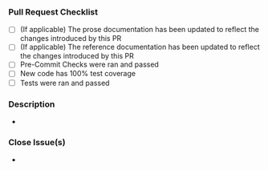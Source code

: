 [//]: # "By submitting this pull request, you agree to:"
[//]: # "- follow [Python Reddits's Code of Conduct](https://github.com/python-reddit/.github/blob/main/CODE_OF_CONDUCT.md)"
[//]: # "- follow [PSFs's Code of Conduct](https://www.python.org/psf/conduct/)"
[//]: # "- follow [Python Reddits's contribution guidelines](https://github.com/python-reddit/.github/blob/main/CONTRIBUTING.md)"

### Pull Request Checklist

- [ ] (If applicable) The prose documentation has been updated to reflect the changes introduced by this PR
- [ ] (If applicable) The reference documentation has been updated to reflect the changes introduced by this PR
- [ ] Pre-Commit Checks were ran and passed
- [ ] New code has 100% test coverage
- [ ] Tests were ran and passed

### Description
[//]: # "Please describe your pull request for new release changelog purposes"

- 

### Close Issue(s)
[//]: # "Please add in issue numbers this pull request will close, if applicable"
[//]: # "Examples: Fixes #4321 or Closes #1234"

- 

